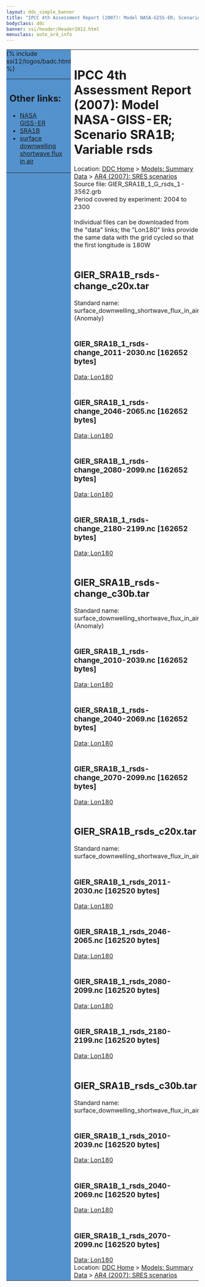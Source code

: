 ```yaml
---
layout: ddc_simple_banner
title: "IPCC 4th Assessment Report (2007): Model NASA-GISS-ER; Scenario SRA1B; Variable rsds"
bodyclass: ddc
banner: ssi/header/Header2012.html
menuclass: auto_ar4_info
---
```



<table width="100%" border="0" cellspacing="0" cellpadding="0" style="border-collapse: collapse;">
<tr style="margin:0;padding:0;border:0;">
<td style="margin:0;padding:0;border:0;height:1pt;width:150pt;background:#5492CD;" valign="top" >

<div id="lh-col2" class="auto_ar4_info">
<table class="menumain" bgcolor="#5492CD" cellspacing="0" width="100%" border="0">
<tr><td>
<h2> Other links:</h2>
<ul>
<li><a href="/auto/ar4/model-NASA-GISS-ER.html">NASA<br/>GISS-ER</a></li>
<li><a href="/auto/ar4/scenario-SRA1B.html">SRA1B</a></li>
<li><a href="/auto/ar4/var-surface_downwelling_shortwave_flux_in_air.html">surface downwelling<br/> shortwave flux in air</a></li>
</ul>
</td></tr>
{% include ssi12/logos/badc.html %}
</table>
</div>
</td>
<td><h1>IPCC 4th Assessment Report (2007): Model NASA-GISS-ER; Scenario SRA1B; Variable rsds</h1>

<!-- Breadcrumb1 -->
<div id="breadcrumb1" align="left">
Location: <a href="/index.html">DDC Home</a> > <a href="/sim/gcm_clim/">Models: Summary Data</a>
> <a href="/sim/gcm_clim/SRES_AR4/index.html">AR4 (2007): SRES scenarios</a>
</div>
<!-- End of Breadcrumb1 -->Source file: GIER_SRA1B_1_G_rsds_1-3562.grb
<br/>
Period covered by experiment: 2004 to 2300<br/>
<br/>Individual files can be downloaded from the "data" links; the "Lon180" links provide the same data
         with the grid cycled so that the first longitude is 180W<br/>
<br/><h2>GIER_SRA1B_rsds-change_c20x.tar</h2>
Standard name: surface_downwelling_shortwave_flux_in_air (Anomaly)<br>
<br/><h3>GIER_SRA1B_1_rsds-change_2011-2030.nc [162652 bytes]</h3>
<a href="http://apps.ipcc-data.org/cgi-bin/downl/ar4_nc/rsds/GIER_SRA1B_1_rsds-change_2011-2030.nc">Data; </a><a href="http://apps.ipcc-data.org/cgi-bin/downl/ar4_nc/rsds/GIER_SRA1B_1_rsds-change_2011-2030.cyto180.nc"> Lon180</a><br/>
<br/><h3>GIER_SRA1B_1_rsds-change_2046-2065.nc [162652 bytes]</h3>
<a href="http://apps.ipcc-data.org/cgi-bin/downl/ar4_nc/rsds/GIER_SRA1B_1_rsds-change_2046-2065.nc">Data; </a><a href="http://apps.ipcc-data.org/cgi-bin/downl/ar4_nc/rsds/GIER_SRA1B_1_rsds-change_2046-2065.cyto180.nc"> Lon180</a><br/>
<br/><h3>GIER_SRA1B_1_rsds-change_2080-2099.nc [162652 bytes]</h3>
<a href="http://apps.ipcc-data.org/cgi-bin/downl/ar4_nc/rsds/GIER_SRA1B_1_rsds-change_2080-2099.nc">Data; </a><a href="http://apps.ipcc-data.org/cgi-bin/downl/ar4_nc/rsds/GIER_SRA1B_1_rsds-change_2080-2099.cyto180.nc"> Lon180</a><br/>
<br/><h3>GIER_SRA1B_1_rsds-change_2180-2199.nc [162652 bytes]</h3>
<a href="http://apps.ipcc-data.org/cgi-bin/downl/ar4_nc/rsds/GIER_SRA1B_1_rsds-change_2180-2199.nc">Data; </a><a href="http://apps.ipcc-data.org/cgi-bin/downl/ar4_nc/rsds/GIER_SRA1B_1_rsds-change_2180-2199.cyto180.nc"> Lon180</a><br/>
<br/><h2>GIER_SRA1B_rsds-change_c30b.tar</h2>
Standard name: surface_downwelling_shortwave_flux_in_air (Anomaly)<br>
<br/><h3>GIER_SRA1B_1_rsds-change_2010-2039.nc [162652 bytes]</h3>
<a href="http://apps.ipcc-data.org/cgi-bin/downl/ar4_nc/rsds/GIER_SRA1B_1_rsds-change_2010-2039.nc">Data; </a><a href="http://apps.ipcc-data.org/cgi-bin/downl/ar4_nc/rsds/GIER_SRA1B_1_rsds-change_2010-2039.cyto180.nc"> Lon180</a><br/>
<br/><h3>GIER_SRA1B_1_rsds-change_2040-2069.nc [162652 bytes]</h3>
<a href="http://apps.ipcc-data.org/cgi-bin/downl/ar4_nc/rsds/GIER_SRA1B_1_rsds-change_2040-2069.nc">Data; </a><a href="http://apps.ipcc-data.org/cgi-bin/downl/ar4_nc/rsds/GIER_SRA1B_1_rsds-change_2040-2069.cyto180.nc"> Lon180</a><br/>
<br/><h3>GIER_SRA1B_1_rsds-change_2070-2099.nc [162652 bytes]</h3>
<a href="http://apps.ipcc-data.org/cgi-bin/downl/ar4_nc/rsds/GIER_SRA1B_1_rsds-change_2070-2099.nc">Data; </a><a href="http://apps.ipcc-data.org/cgi-bin/downl/ar4_nc/rsds/GIER_SRA1B_1_rsds-change_2070-2099.cyto180.nc"> Lon180</a><br/>
<br/><h2>GIER_SRA1B_rsds_c20x.tar</h2>
Standard name: surface_downwelling_shortwave_flux_in_air<br>
<br/><h3>GIER_SRA1B_1_rsds_2011-2030.nc [162520 bytes]</h3>
<a href="http://apps.ipcc-data.org/cgi-bin/downl/ar4_nc/rsds/GIER_SRA1B_1_rsds_2011-2030.nc">Data; </a><a href="http://apps.ipcc-data.org/cgi-bin/downl/ar4_nc/rsds/GIER_SRA1B_1_rsds_2011-2030.cyto180.nc"> Lon180</a><br/>
<br/><h3>GIER_SRA1B_1_rsds_2046-2065.nc [162520 bytes]</h3>
<a href="http://apps.ipcc-data.org/cgi-bin/downl/ar4_nc/rsds/GIER_SRA1B_1_rsds_2046-2065.nc">Data; </a><a href="http://apps.ipcc-data.org/cgi-bin/downl/ar4_nc/rsds/GIER_SRA1B_1_rsds_2046-2065.cyto180.nc"> Lon180</a><br/>
<br/><h3>GIER_SRA1B_1_rsds_2080-2099.nc [162520 bytes]</h3>
<a href="http://apps.ipcc-data.org/cgi-bin/downl/ar4_nc/rsds/GIER_SRA1B_1_rsds_2080-2099.nc">Data; </a><a href="http://apps.ipcc-data.org/cgi-bin/downl/ar4_nc/rsds/GIER_SRA1B_1_rsds_2080-2099.cyto180.nc"> Lon180</a><br/>
<br/><h3>GIER_SRA1B_1_rsds_2180-2199.nc [162520 bytes]</h3>
<a href="http://apps.ipcc-data.org/cgi-bin/downl/ar4_nc/rsds/GIER_SRA1B_1_rsds_2180-2199.nc">Data; </a><a href="http://apps.ipcc-data.org/cgi-bin/downl/ar4_nc/rsds/GIER_SRA1B_1_rsds_2180-2199.cyto180.nc"> Lon180</a><br/>
<br/><h2>GIER_SRA1B_rsds_c30b.tar</h2>
Standard name: surface_downwelling_shortwave_flux_in_air<br>
<br/><h3>GIER_SRA1B_1_rsds_2010-2039.nc [162520 bytes]</h3>
<a href="http://apps.ipcc-data.org/cgi-bin/downl/ar4_nc/rsds/GIER_SRA1B_1_rsds_2010-2039.nc">Data; </a><a href="http://apps.ipcc-data.org/cgi-bin/downl/ar4_nc/rsds/GIER_SRA1B_1_rsds_2010-2039.cyto180.nc"> Lon180</a><br/>
<br/><h3>GIER_SRA1B_1_rsds_2040-2069.nc [162520 bytes]</h3>
<a href="http://apps.ipcc-data.org/cgi-bin/downl/ar4_nc/rsds/GIER_SRA1B_1_rsds_2040-2069.nc">Data; </a><a href="http://apps.ipcc-data.org/cgi-bin/downl/ar4_nc/rsds/GIER_SRA1B_1_rsds_2040-2069.cyto180.nc"> Lon180</a><br/>
<br/><h3>GIER_SRA1B_1_rsds_2070-2099.nc [162520 bytes]</h3>
<a href="http://apps.ipcc-data.org/cgi-bin/downl/ar4_nc/rsds/GIER_SRA1B_1_rsds_2070-2099.nc">Data; </a><a href="http://apps.ipcc-data.org/cgi-bin/downl/ar4_nc/rsds/GIER_SRA1B_1_rsds_2070-2099.cyto180.nc"> Lon180</a><br/>
<!-- Breadcrumb2 -->
<div id="breadcrumb2" align="left">
Location: <a href="/index.html">DDC Home</a> > <a href="/sim/gcm_clim/">Models: Summary Data</a>
> <a href="/sim/gcm_clim/SRES_AR4/index.html">AR4 (2007): SRES scenarios</a>
</div>
<!-- End of Breadcrumb2 --></td></tr></table>
